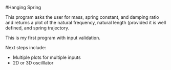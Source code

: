 #Hanging Spring

This program asks the user for mass, spring constant, and damping ratio and returns a plot of the natural frequency, natural length (provided it is well defined, and spring trajectory.

This is my first program with input validation.

Next steps include:
  - Multiple plots for multiple inputs
  - 2D or 3D oscilllator
